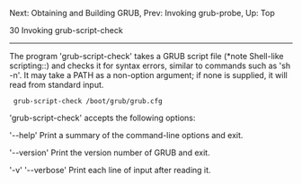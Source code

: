 Next: Obtaining and Building GRUB,  Prev: Invoking grub-probe,  Up: Top

30 Invoking grub-script-check
*****************************

The program 'grub-script-check' takes a GRUB script file (*note
Shell-like scripting::) and checks it for syntax errors, similar to
commands such as 'sh -n'.  It may take a PATH as a non-option argument;
if none is supplied, it will read from standard input.

     grub-script-check /boot/grub/grub.cfg

   'grub-script-check' accepts the following options:

'--help'
     Print a summary of the command-line options and exit.

'--version'
     Print the version number of GRUB and exit.

'-v'
'--verbose'
     Print each line of input after reading it.

